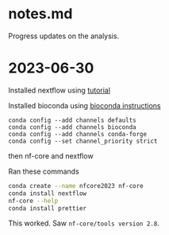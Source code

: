 # notes.md

Progress updates on the analysis.

# 2023-06-30

Installed nextflow using [tutorial](https://nf-co.re/docs/usage/tutorials/nf_core_usage_tutorial)

Installed bioconda using [bioconda instructions](https://bioconda.github.io/#usage)
```
conda config --add channels defaults
conda config --add channels bioconda
conda config --add channels conda-forge
conda config --set channel_priority strict
```

then nf-core and nextflow

Ran these commands
```bash
conda create --name nfcore2023 nf-core
conda install nextflow 
nf-core --help
conda install prettier
```

This worked. Saw `nf-core/tools version 2.8`.





